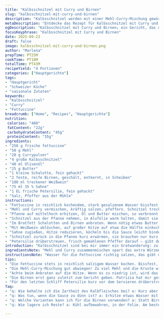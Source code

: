 ```yaml
---
title: "Kalbsschnitzel mit Curry und Birnen"
slug: "kalbsschnitzel-mit-curry-und-birnen"
description: "Kalbsschnitzel werden mit einer Mehl-Curry-Mischung gewürzt, kurz in Butter und Olivenöl scharf angebraten, dann mit sautierten Birnen und Zwiebeln in Weißwein und Sahne serviert. Dazu passen frische Fettuccine, die al dente gekocht werden. Die Sauce reduziert und verdickt, verbindet cremige und fruchtige Aromen mit dem milden Kalbfleisch. Das Gericht verlangt Aufmerksamkeit bei Garzeiten, um die zarte Kalbsstruktur zu bewahren und die Birnen nicht zu zerfallen."
metaDescription: "Entdecke das Rezept für Kalbsschnitzel mit Curry und Birnen; eine feine Kombination aus zartem Kalb und fruchtigen Noten."
ogDescription: "Kalbsschnitzel mit Curry und Birnen; ein Gericht, das die Aromen von zartem Kalbfleisch und süßen Birnen verbindet."
focusKeyphrase: "Kalbsschnitzel mit Curry und Birnen"
date: 2025-09-23
draft: false
image: kalbsschnitzel-mit-curry-und-birnen.png
author: "Marlena"
prepTime: PT25M
cookTime: PT18M
totalTime: PT43M
recipeYield: "4 Portionen"
categories: ["Hauptgerichte"]
tags:
- "Hauptgericht"
- "Schweizer Küche"
- "saisonale Zutaten"
keywords:
- "Kalbsschnitzel"
- "Curry"
- "Fettuccine"
breadcrumb: ["Home", "Recipes", "Hauptgerichte"]
nutrition: 
 calories: "480"
 fatContent: "22g"
 carbohydrateContent: "45g"
 proteinContent: "35g"
ingredients:
- "250 g frische fettuccine"
- "50 g Mehl"
- "20 g Currypulver"
- "4 große Kalbsschnitzel"
- "40 ml Olivenöl"
- "25 g Butter"
- "1 kleine Schalotte, fein gehackt"
- "2 feste, reife Birnen, geschält, entkernt, in Scheiben"
- "180 ml trockener Weißwein"
- "75 ml 35 % Sahne"
- "1 EL frische Petersilie, fein gehackt"
- "Salz, Pfeffer aus der Mühle"
instructions:
- "Fettuccine in reichlich kochendem, stark gesalzenem Wasser bissfest garen; abgießen, mit einem Schuss Olivenöl leicht vermengen, damit sie nicht kleben. Das Timing solltest du beobachten: Pasta sollte noch ein wenig Zug haben, nicht matschig."
- "Mehl und Curry vermischen, kräftig salzen, pfeffern. Schnitzel trocken tupfen. Das Gewürzmehl auf beiden Seiten dünn, aber gleichmäßig einstäuben – zu viel Mehl macht die Kruste schwer."
- "Pfanne auf mittelhoch erhitzen, Öl und Butter mischen, so verbrennt die Butter nicht so schnell. Je zwei Schnitzel nebeneinander einlegen, etwa 1–1,5 Minuten pro Seite braten. Sie sollen goldbraun sein, kleine Bläschen an der Oberfläche zeigen an, wann wenden. Hitze nicht zu niedrig, sonst werden sie zäh."
- "Schnitzel aus der Pfanne nehmen, in Alufolie warm halten, damit sie nicht trocknen. Tipp: Nicht im Backofen, da trocknen sie zu sehr aus."
- "Im Bratfett Schalotten und Birnen anbraten. Wenn nötig etwas Butter zugeben, da Butter Geschmack bindet. Die Birnen sollen Farbe nehmen ohne zu matschig zu werden, leicht anbraten, bis sie glasig sind. Geruch nach karamellisierten Zwiebeln und Birnen sollte sich entfalten."
- "Mit Weißwein ablöschen, auf großer Hitze auf etwa die Hälfte einkochen. Das macht die Sauce intensiv. Dabei öfter die Pfanne schwenken, nicht rühren, sonst wird es sprayig."
- "Sahne zugießen, Hitze reduzieren, köcheln bis die Sauce leicht bindet. Das ist der Moment, wenn sie an einem Löffel haften bleibt. Abschmecken: Salz, Pfeffer nachwürzen."
- "Schnitzel zurück in die Pfanne kurz erwärmen, sie brauchen nur kurz, nicht nachgaren. Dann die Pasta auf Teller verteilen, Kalbsschnitzel darauf legen, Sauce mit Birnen drumherum anrichten."
- "Petersilie drüberstreuen, frisch gemahlenen Pfeffer darauf – gibt den letzten Kick und frische Farbe."
introduction: "Kalbsschnitzel sind bei mir immer ein Gratwanderung: zu kurz gebraten, zäh; zu lange, trocken. Immer wieder probiert, mit verschiedenem Mehl und Fettarten experimentiert. Für dieses Gericht habe ich die Mehlmenge leicht reduziert und Curry als Gewürz hinzugefügt, was der Sauce eine Wärme und einen Hauch Exotik verleiht, ohne die Zärtlichkeit des Kalbs zu erdrücken. Birnen, die ich gegen Äpfel getauscht hätte, wenn nicht gerade Saison, fügen eine frische fruchtige Note hinzu, die die Cremigkeit der Sahne ausgleicht. Ein Tipp: Nicht zu weich werden lassen, sonst zerfällt die Frucht und die Sauce wirkt süßlich. Die Fettuccine als kohlenhydratige Basis sind nicht nur Träger, sondern auch Texturgeber – sie müssen schön bissfest bleiben, sonst schluckt alles nur Geschmack, aber keine Spannung."
ingredientsNote: "Mehl und Curry zusammenmischen spart das extra Würzen und gibt eine gleichmäßige Kruste. Du kannst statt Currypulver auch garam masala nehmen, dann wird es etwas herzhafter. Die Butter in Kombination mit Olivenöl sorgt für Geschmack, schont aber die Butter vor Verbrennen. Statt Weißwein passt auch trockener Sherry, falls kein Wein zur Hand. Die Birnen sollten fest sein, keine alten, weichen Exemplare, sonst zerfallen sie im Bratfett und machen die Sauce pampig. Schalotte ist milder und besser als Zwiebel, gibt feine Süße. Wer lactosefrei braucht, kann Sahne mit Cocossahne ersetzen, Geschmack verändert sich dann Richtung exotischer. Petersilie frisch hacken, keine getrocknete, die gibt zu wenig Frische. Salz- und Pfeffermenge lieber zwei- bis dreimal abschmecken, gerade beim Curry kann es schnell zu scharf oder fad werden."
instructionsNote: "Wasser für die Fettuccine richtig salzen, das gibt den Grundgeschmack. Pasta ist fertig, wenn du sie einmal lang ziehst, sie darf nicht reißen, aber auch nicht labbrig. Mehl-Curry-Mix solltest du genau abwiegen, sonst wird es krümelig oder pappig. Beim Anbraten auf ausreichend Hitze achten; zu kalt, Fleisch zieht Fett, nicht zu heiß, sonst verbrennt das Mehl. Pfanne groß genug benutzen, um Überfüllung zu vermeiden; sonst dämpft das Fleisch. Birnen erst ganz zum Schluss hinzufügen, damit sie nicht zerfallen. Wenn die Sauce zu dünn bleibt, einfach etwas in kaltem Wasser angerührte Maisstärke einrühren, das bindet schnell, aber vorsichtig, sonst zu dick. Am Schluss soll die Sauce hell und samtig sein, nicht zu schwer. Petersilie immer erst kurz vor dem Servieren drüber, sonst verliert sie Aroma."
tips:
- "Die Fettuccine stets in reichlich salzigem Wasser kochen. Bissfest, das heißt: zieh einmal lange daran, sie sollten nicht brechen. Wenn sie matschig sind, war's zu lang."
- "Die Mehl-Curry-Mischung gut abwiegen! Zu viel Mehl und die Kruste wird schwer. Verwende feines Mehl für ein knusprigeres Ergebnis. Zu viele Gewürze machen das Fleisch bitter."
- "Achte beim Anbraten auf die Hitze. Wenn es zu niedrig ist, wird das Fleisch zäh. Zu hoch? Die Kruste verbrennt. Ein Balanceakt – aber das Ergebnis ist es wert. Fleisch blubbert, muss goldbraun sein."
- "Die Birnen erst ganz zuletzt zum Gericht geben. Patrizia hat mir gesagt: Sie sind schnell matschig. Brenne sie an, aber nicht zu viel. So bleibt die Form und die Süße bleibt erhalten."
- "Für den letzten Schliff Petersilie kurz vor dem Servieren drüberstreuen. Sie verliert schnell Aroma, wenn zu früh. Und ein Spritzer frischer Pfeffer lässt die Aromen lebendig werden."
faq:
- "q: Wie behalte ich die Zartheit des Kalbfleisches bei? a: Kurz aber intensiv braten. Hitze kontrollieren. Jede Seite etwa eine Minute; dann goldbraun. Kontrolle der Garzeit ist wichtig."
- "q: Was tun, wenn die Sauce zu dünn ist? a: Erhitze etwas Wasser mit Maisstärke, rühre es schnell ein. Das bindet gut. Mehr Sorgfalt in der Hitze bringt auch die richtige Konsistenz."
- "q: Welche Varianten kann ich für die Birnen verwenden? a: Statt Birnen auch Äpfel probieren. Sie sollten fest sein. Zu reife Früchte zerfallen schnell. Äpfel geben einen anderen, crunchy Touch."
- "q: Wie lagere ich Reste? a: Kühl aufbewahren, in der Folie. Am besten in einer Schüssel. Aufwärmen kann schnell gehen – nicht zu lange erhitzen, sonst wird's trocken."

---
```

